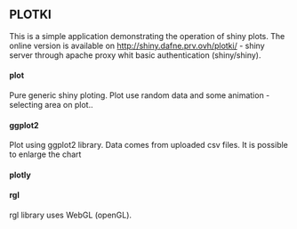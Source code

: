 ## PLOTKI
This is a simple application demonstrating the operation of shiny plots.
The online version is available on http://shiny.dafne.prv.ovh/plotki/ - shiny server through apache proxy whit basic authentication (shiny/shiny).


#### plot
Pure generic shiny ploting. Plot use random data and some animation - selecting area on plot..



#### ggplot2
Plot using ggplot2 library. Data comes from uploaded csv files.
It is possible to enlarge the chart



#### plotly



#### rgl
rgl library uses WebGL (openGL). 
